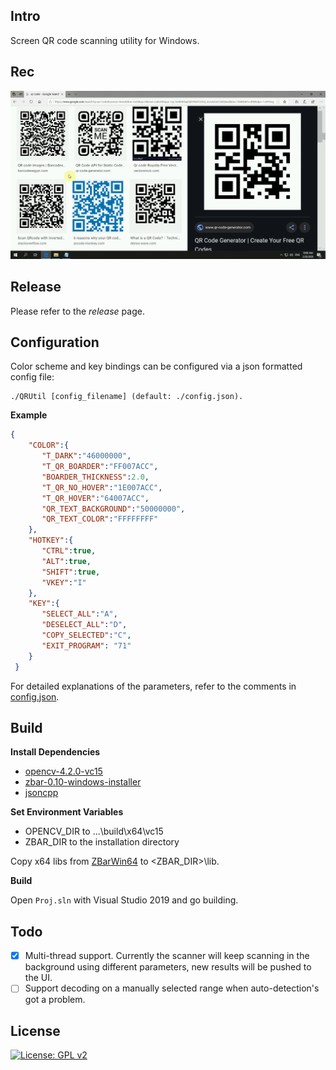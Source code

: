 ## Intro

Screen QR code scanning utility for Windows.

## Rec

![rec](ReadMe/rec.gif)

## Release

Please refer to the *release* page.

## Configuration

Color scheme and key bindings can be configured via a json formatted config file:

```shell
./QRUtil [config_filename] (default: ./config.json).
```

**Example**

```json
{
    "COLOR":{
       "T_DARK":"46000000",
       "T_QR_BOARDER":"FF007ACC",
       "BOARDER_THICKNESS":2.0, 
       "T_QR_NO_HOVER":"1E007ACC",
       "T_QR_HOVER":"64007ACC",
       "QR_TEXT_BACKGROUND":"50000000",
       "QR_TEXT_COLOR":"FFFFFFFF"
    },
    "HOTKEY":{ 
       "CTRL":true,
       "ALT":true,
       "SHIFT":true,
       "VKEY":"I"
    },
    "KEY":{
       "SELECT_ALL":"A",
       "DESELECT_ALL":"D",
       "COPY_SELECTED":"C",
       "EXIT_PROGRAM": "71"
    }
 }
```

For detailed explanations of the parameters, refer to the comments in [config.json](./QRUtil/config.json).

## Build

**Install Dependencies**

- [opencv-4.2.0-vc15](https://sourceforge.net/projects/opencvlibrary/files/4.2.0/opencv-4.2.0-vc14_vc15.exe/download)
- [zbar-0.10-windows-installer](http://sourceforge.net/projects/zbar/files/zbar/0.10/zbar-0.10-setup.exe/download)
- [jsoncpp](https://github.com/open-source-parsers/jsoncpp)

**Set Environment Variables**

- OPENCV_DIR to ...\build\x64\vc15
- ZBAR_DIR to the installation directory

Copy x64 libs from [ZBarWin64](https://github.com/dani4/ZBarWin64/tree/master/lib) to <ZBAR_DIR>\lib.

**Build**

Open `Proj.sln` with Visual Studio 2019 and go building.

## Todo

- [x] Multi-thread support. Currently the scanner will keep scanning in the background using different parameters, new results will be pushed to the UI.
- [ ] Support decoding on a manually selected range when auto-detection's got a problem.

## License

[![License: GPL v2](https://img.shields.io/badge/License-GPL%20v2-blue.svg)](https://www.gnu.org/licenses/old-licenses/gpl-2.0.en.html)

